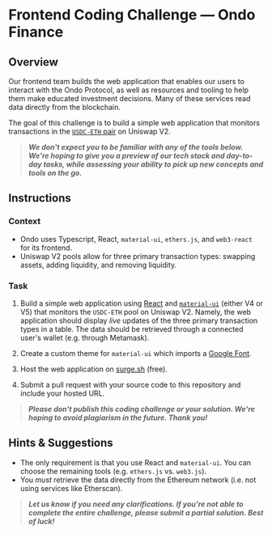 # Frontend Coding Challenge — Ondo Finance

## Overview

Our frontend team builds the web application that enables our users to interact with the Ondo Protocol, as well as resources and tooling to help them make educated investment decisions. Many of these services read data directly from the blockchain.

The goal of this challenge is to build a simple web application that monitors transactions in the [`USDC-ETH` pair](https://v2.info.uniswap.org/pair/0xb4e16d0168e52d35cacd2c6185b44281ec28c9dc) on Uniswap V2.

> ***We don't expect you to be familiar with any of the tools below. We're hoping to give you a preview of our tech stack and day-to-day tasks, while assessing your ability to pick up new concepts and tools on the go.***


## Instructions

### Context

- Ondo uses Typescript, React, `material-ui`, `ethers.js`, and `web3-react` for its frontend.
- Uniswap V2 pools allow for three primary transaction types: swapping assets, adding liquidity, and removing liquidity. 

### Task

1) Build a simple web application using [React](https://reactjs.org/) and [`material-ui`](https://mui.com/) (either V4 or V5) that monitors the `USDC-ETH` pool on Uniswap V2. Namely, the web application should display *live* updates of the three primary transaction types in a table. The data should be retrieved through a connected user's wallet (e.g. through Metamask).

2) Create a custom theme for `material-ui` which imports a [Google Font](https://fonts.google.com/).

3) Host the web application on [surge.sh](https://surge.sh/) (free).

4) Submit a pull request with your source code to this repository and include your hosted URL.

> ***Please don't publish this coding challenge or your solution. We're hoping to avoid plagiarism in the future. Thank you!***


## Hints & Suggestions

- The only requirement is that you use React and `material-ui`. You can choose the remaining tools (e.g. `ethers.js` vs. `web3.js`).
- You *must* retrieve the data directly from the Ethereum network (i.e. not using services like Etherscan).

> ***Let us know if you need any clarifications. If you're not able to complete the entire challenge, please submit a partial solution. Best of luck!***
